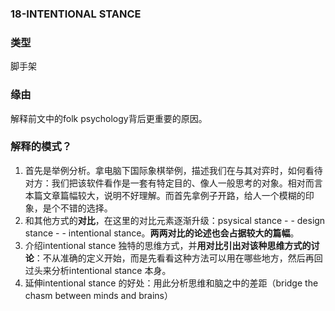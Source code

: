 ### 18-INTENTIONAL STANCE

### 类型

脚手架
### 缘由

解释前文中的folk psychology背后更重要的原因。

### 解释的模式？

1. 首先是举例分析。拿电脑下国际象棋举例，描述我们在与其对弈时，如何看待对方：我们把该软件看作是一套有特定目的、像人一般思考的对象。相对而言本篇文章篇幅较大，说明不好理解。而首先拿例子开路，给人一个模糊的印象，是个不错的选择。
2. 和其他方式的**对比**，在这里的对比元素逐渐升级：psysical stance - - design stance - - intentional stance。**两两对比的论述也会占据较大的篇幅**。
3. 介绍intentional stance 独特的思维方式，并**用对比引出对该种思维方式的讨论**：不从准确的定义开始，而是先看看这种方法可以用在哪些地方，然后再回过头来分析intentional stance 本身。
4. 延伸intentional stance 的好处：用此分析思维和脑之中的差距（bridge the chasm between minds and brains）